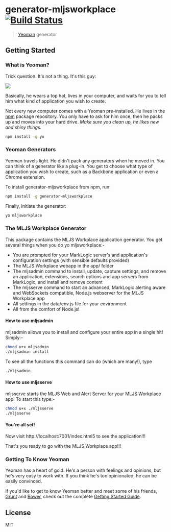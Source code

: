 # generator-mljsworkplace [![Build Status](https://secure.travis-ci.org/adamfowleruk/generator-mljsworkplace.png?branch=master)](https://travis-ci.org/adamfowleruk/generator-mljsworkplace)

> [Yeoman](http://yeoman.io) generator


## Getting Started

### What is Yeoman?

Trick question. It's not a thing. It's this guy:

![](http://i.imgur.com/JHaAlBJ.png)

Basically, he wears a top hat, lives in your computer, and waits for you to tell him what kind of application you wish to create.

Not every new computer comes with a Yeoman pre-installed. He lives in the [npm](https://npmjs.org) package repository. You only have to ask for him once, then he packs up and moves into your hard drive. *Make sure you clean up, he likes new and shiny things.*

```bash
npm install -g yo
```

### Yeoman Generators

Yeoman travels light. He didn't pack any generators when he moved in. You can think of a generator like a plug-in. You get to choose what type of application you wish to create, such as a Backbone application or even a Chrome extension.

To install generator-mljsworkplace from npm, run:

```bash
npm install -g generator-mljsworkplace
```

Finally, initiate the generator:

```bash
yo mljsworkplace
```

### The MLJS Workplace Generator

This package contains the MLJS Workplace application generator. You get several things when you do yo mljsworkplace:-

- You are prompted for your MarkLogic server's and application's configuration settings (with sensible defaults provided)
- The MLJS Workplace webapp in the app/ folder
- The mljsadmin command to install, update, capture settings, and remove an application, extensions, search options and app servers from MarkLogic, and install and remove content
- The mljsserve command to start an advanced, MarkLogic alerting aware and WebSockets compatible, Node.js webserver for the MLJS Workplace app
- All settings in the data/env.js file for your environment
- All from the comfort of Node.js!

#### How to use mljsadmin

mljsadmin allows you to install and configure your entire app in a single hit! Simply:-

```bash
chmod u+x mljsadmin
./mljsadmin install
```

To see all the functions this command can do (which are many!), type

```bash
./mljsadmin
```

#### How to use mljsserve

mljsserve starts the MLJS Web and Alert Server for your MLJS Workplace app! To start this type:-

```bash
chmod u+x ./mljsserve
./mljsserve
```

#### You're all set!

Now visit http://localhost:7001/index.html5 to see the application!!!

That's you ready to go with the MLJS Workplace app!!!

### Getting To Know Yeoman

Yeoman has a heart of gold. He's a person with feelings and opinions, but he's very easy to work with. If you think he's too opinionated, he can be easily convinced.

If you'd like to get to know Yeoman better and meet some of his friends, [Grunt](http://gruntjs.com) and [Bower](http://bower.io), check out the complete [Getting Started Guide](https://github.com/yeoman/yeoman/wiki/Getting-Started).


## License

MIT
